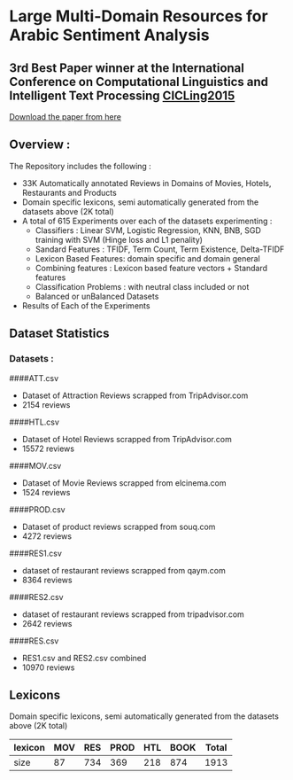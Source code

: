 # Large Multi-Domain Resources for Arabic Sentiment Analysis

## 3rd Best Paper winner at the International Conference on Computational Linguistics and Intelligent Text Processing [CICLing2015](https://www.cicling.org/)
[Download the paper from here ](https://github.com/hadyelsahar/large-arabic-sentiment-analysis-resouces/blob/master/Paper%20-%20Building%20Large%20Arabic%20Multi-domain%20Resources%20for%20Sentiment%20Analysis.pdf)


## Overview :

The Repository includes the following :
  - 33K Automatically annotated Reviews in Domains of Movies, Hotels, Restaurants and Products
  - Domain specific lexicons, semi automatically generated from the datasets above (2K total)
  - A total of 615 Experiments over each of the datasets experimenting :
    - Classifiers : Linear SVM, Logistic Regression,  KNN, BNB, SGD training with SVM (Hinge loss and L1 penality) 
    - Sandard Features : TFIDF, Term Count, Term Existence, Delta-TFIDF
    - Lexicon Based Features: domain specific and domain general 
    - Combining features : Lexicon based feature vectors + Standard features 
    - Classification Problems : with neutral class included or not 
    - Balanced or unBalanced Datasets
  - Results of Each of the Experiments


## Dataset Statistics

### Datasets :

####ATT.csv
- Dataset of Attraction Reviews scrapped from TripAdvisor.com 
- 2154 reviews

####HTL.csv
- Dataset of Hotel Reviews scrapped from TripAdvisor.com
- 15572 reviews

####MOV.csv
- Dataset of Movie Reviews scrapped from elcinema.com
- 1524 reviews

####PROD.csv
- Dataset of product reviews scrapped from souq.com
- 4272 reviews

####RES1.csv
- dataset of restaurant reviews scrapped from qaym.com
- 8364 reviews

####RES2.csv
- dataset of restaurant reviews scrapped from tripadvisor.com
- 2642 reviews

####RES.csv
- RES1.csv and RES2.csv combined
- 10970 reviews


## Lexicons
Domain specific lexicons, semi automatically generated from the datasets above (2K total)

|lexicon  | MOV| RES | PROD | HTL | BOOK | Total|
|---------|----|-----|------|-----|------|------| 
| size    | 87 | 734 |  369 |218  |874   | 1913 |


